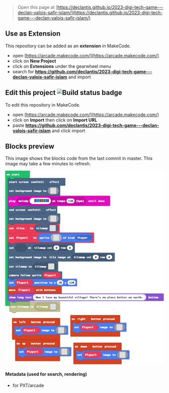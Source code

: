  


> Open this page at [https://declantis.github.io/2023-digi-tech-game---declan-valois-safir-islam/](https://declantis.github.io/2023-digi-tech-game---declan-valois-safir-islam/)

## Use as Extension

This repository can be added as an **extension** in MakeCode.

* open [https://arcade.makecode.com/](https://arcade.makecode.com/)
* click on **New Project**
* click on **Extensions** under the gearwheel menu
* search for **https://github.com/declantis/2023-digi-tech-game---declan-valois-safir-islam** and import

## Edit this project ![Build status badge](https://github.com/declantis/2023-digi-tech-game---declan-valois-safir-islam/workflows/MakeCode/badge.svg)

To edit this repository in MakeCode.

* open [https://arcade.makecode.com/](https://arcade.makecode.com/)
* click on **Import** then click on **Import URL**
* paste **https://github.com/declantis/2023-digi-tech-game---declan-valois-safir-islam** and click import

## Blocks preview

This image shows the blocks code from the last commit in master.
This image may take a few minutes to refresh.

![A rendered view of the blocks](https://github.com/declantis/2023-digi-tech-game---declan-valois-safir-islam/raw/master/.github/makecode/blocks.png)

#### Metadata (used for search, rendering)

* for PXT/arcade
<script src="https://makecode.com/gh-pages-embed.js"></script><script>makeCodeRender("{{ site.makecode.home_url }}", "{{ site.github.owner_name }}/{{ site.github.repository_name }}");</script>
